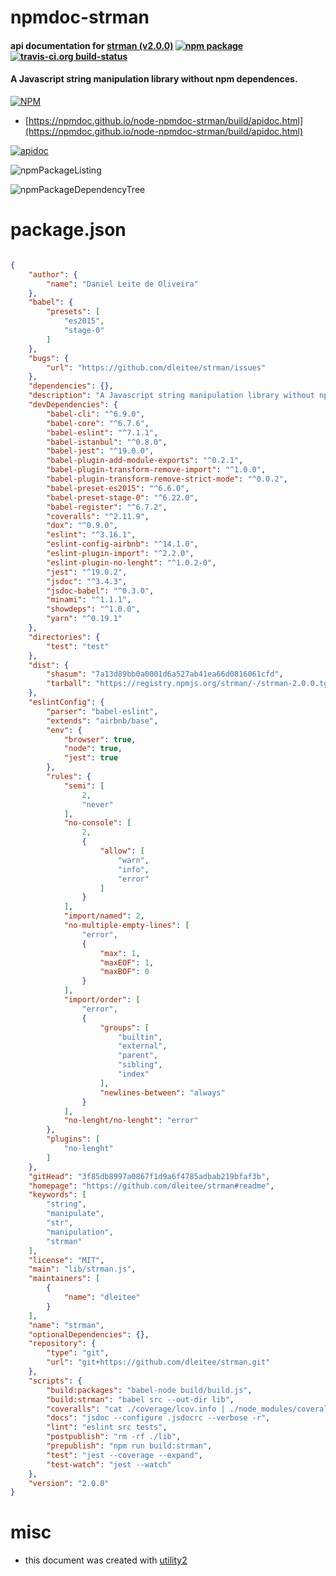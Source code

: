 # npmdoc-strman

#### api documentation for  [strman (v2.0.0)](https://github.com/dleitee/strman#readme)  [![npm package](https://img.shields.io/npm/v/npmdoc-strman.svg?style=flat-square)](https://www.npmjs.org/package/npmdoc-strman) [![travis-ci.org build-status](https://api.travis-ci.org/npmdoc/node-npmdoc-strman.svg)](https://travis-ci.org/npmdoc/node-npmdoc-strman)

#### A Javascript string manipulation library without npm dependences.

[![NPM](https://nodei.co/npm/strman.png?downloads=true&downloadRank=true&stars=true)](https://www.npmjs.com/package/strman)

- [https://npmdoc.github.io/node-npmdoc-strman/build/apidoc.html](https://npmdoc.github.io/node-npmdoc-strman/build/apidoc.html)

[![apidoc](https://npmdoc.github.io/node-npmdoc-strman/build/screenCapture.buildCi.browser.%252Ftmp%252Fbuild%252Fapidoc.html.png)](https://npmdoc.github.io/node-npmdoc-strman/build/apidoc.html)

![npmPackageListing](https://npmdoc.github.io/node-npmdoc-strman/build/screenCapture.npmPackageListing.svg)

![npmPackageDependencyTree](https://npmdoc.github.io/node-npmdoc-strman/build/screenCapture.npmPackageDependencyTree.svg)



# package.json

```json

{
    "author": {
        "name": "Daniel Leite de Oliveira"
    },
    "babel": {
        "presets": [
            "es2015",
            "stage-0"
        ]
    },
    "bugs": {
        "url": "https://github.com/dleitee/strman/issues"
    },
    "dependencies": {},
    "description": "A Javascript string manipulation library without npm dependences.",
    "devDependencies": {
        "babel-cli": "^6.9.0",
        "babel-core": "^6.7.6",
        "babel-eslint": "^7.1.1",
        "babel-istanbul": "^0.8.0",
        "babel-jest": "^19.0.0",
        "babel-plugin-add-module-exports": "^0.2.1",
        "babel-plugin-transform-remove-import": "^1.0.0",
        "babel-plugin-transform-remove-strict-mode": "^0.0.2",
        "babel-preset-es2015": "^6.6.0",
        "babel-preset-stage-0": "^6.22.0",
        "babel-register": "^6.7.2",
        "coveralls": "^2.11.9",
        "dox": "^0.9.0",
        "eslint": "^3.16.1",
        "eslint-config-airbnb": "^14.1.0",
        "eslint-plugin-import": "^2.2.0",
        "eslint-plugin-no-lenght": "^1.0.2-0",
        "jest": "^19.0.2",
        "jsdoc": "^3.4.3",
        "jsdoc-babel": "^0.3.0",
        "minami": "^1.1.1",
        "showdeps": "^1.0.0",
        "yarn": "^0.19.1"
    },
    "directories": {
        "test": "test"
    },
    "dist": {
        "shasum": "7a13d89bb0a0001d6a527ab41ea66d0816061cfd",
        "tarball": "https://registry.npmjs.org/strman/-/strman-2.0.0.tgz"
    },
    "eslintConfig": {
        "parser": "babel-eslint",
        "extends": "airbnb/base",
        "env": {
            "browser": true,
            "node": true,
            "jest": true
        },
        "rules": {
            "semi": [
                2,
                "never"
            ],
            "no-console": [
                2,
                {
                    "allow": [
                        "warn",
                        "info",
                        "error"
                    ]
                }
            ],
            "import/named": 2,
            "no-multiple-empty-lines": [
                "error",
                {
                    "max": 1,
                    "maxEOF": 1,
                    "maxBOF": 0
                }
            ],
            "import/order": [
                "error",
                {
                    "groups": [
                        "builtin",
                        "external",
                        "parent",
                        "sibling",
                        "index"
                    ],
                    "newlines-between": "always"
                }
            ],
            "no-lenght/no-lenght": "error"
        },
        "plugins": [
            "no-lenght"
        ]
    },
    "gitHead": "3f85db8997a0867f1d9a6f4785adbab219bfaf3b",
    "homepage": "https://github.com/dleitee/strman#readme",
    "keywords": [
        "string",
        "manipulate",
        "str",
        "manipulation",
        "strman"
    ],
    "license": "MIT",
    "main": "lib/strman.js",
    "maintainers": [
        {
            "name": "dleitee"
        }
    ],
    "name": "strman",
    "optionalDependencies": {},
    "repository": {
        "type": "git",
        "url": "git+https://github.com/dleitee/strman.git"
    },
    "scripts": {
        "build:packages": "babel-node build/build.js",
        "build:strman": "babel src --out-dir lib",
        "coveralls": "cat ./coverage/lcov.info | ./node_modules/coveralls/bin/coveralls.js && rm -rf ./coverage",
        "docs": "jsdoc --configure .jsdocrc --verbose -r",
        "lint": "eslint src tests",
        "postpublish": "rm -rf ./lib",
        "prepublish": "npm run build:strman",
        "test": "jest --coverage --expand",
        "test-watch": "jest --watch"
    },
    "version": "2.0.0"
}
```



# misc
- this document was created with [utility2](https://github.com/kaizhu256/node-utility2)
